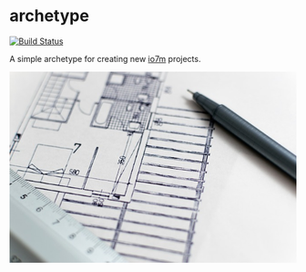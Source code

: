 archetype
===

[![Build Status](https://travis-ci.org/io7m/archetype.svg)](https://travis-ci.org/io7m/archetype)

A simple archetype for creating new [io7m](http://io7m.com) projects.

![archetype](./src/site/resources/archetype.jpg?raw=true)

